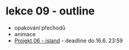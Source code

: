 # lekce 09 - outline

- opakování přechodů
- animace
- [Projekt 06 - island](https://github.com/HTML-CSS-1-podklady/Projekt-06-island) - deadline do 16.6. 23:59